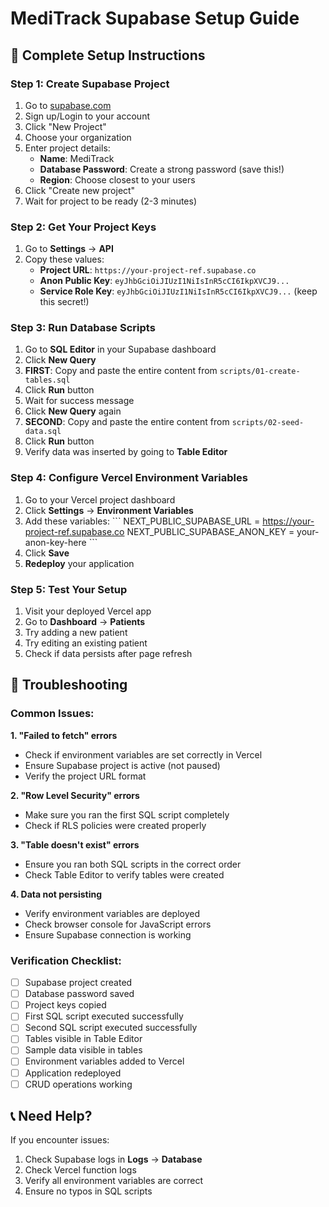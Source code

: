 # MediTrack Supabase Setup Guide

## 🚀 Complete Setup Instructions

### Step 1: Create Supabase Project
1. Go to [supabase.com](https://supabase.com)
2. Sign up/Login to your account
3. Click "New Project"
4. Choose your organization
5. Enter project details:
   - **Name**: MediTrack
   - **Database Password**: Create a strong password (save this!)
   - **Region**: Choose closest to your users
6. Click "Create new project"
7. Wait for project to be ready (2-3 minutes)

### Step 2: Get Your Project Keys
1. Go to **Settings** → **API**
2. Copy these values:
   - **Project URL**: `https://your-project-ref.supabase.co`
   - **Anon Public Key**: `eyJhbGciOiJIUzI1NiIsInR5cCI6IkpXVCJ9...`
   - **Service Role Key**: `eyJhbGciOiJIUzI1NiIsInR5cCI6IkpXVCJ9...` (keep this secret!)

### Step 3: Run Database Scripts
1. Go to **SQL Editor** in your Supabase dashboard
2. Click **New Query**
3. **FIRST**: Copy and paste the entire content from `scripts/01-create-tables.sql`
4. Click **Run** button
5. Wait for success message
6. Click **New Query** again
7. **SECOND**: Copy and paste the entire content from `scripts/02-seed-data.sql`
8. Click **Run** button
9. Verify data was inserted by going to **Table Editor**

### Step 4: Configure Vercel Environment Variables
1. Go to your Vercel project dashboard
2. Click **Settings** → **Environment Variables**
3. Add these variables:
   \`\`\`
   NEXT_PUBLIC_SUPABASE_URL = https://your-project-ref.supabase.co
   NEXT_PUBLIC_SUPABASE_ANON_KEY = your-anon-key-here
   \`\`\`
4. Click **Save**
5. **Redeploy** your application

### Step 5: Test Your Setup
1. Visit your deployed Vercel app
2. Go to **Dashboard** → **Patients**
3. Try adding a new patient
4. Try editing an existing patient
5. Check if data persists after page refresh

## 🔧 Troubleshooting

### Common Issues:

**1. "Failed to fetch" errors**
- Check if environment variables are set correctly in Vercel
- Ensure Supabase project is active (not paused)
- Verify the project URL format

**2. "Row Level Security" errors**
- Make sure you ran the first SQL script completely
- Check if RLS policies were created properly

**3. "Table doesn't exist" errors**
- Ensure you ran both SQL scripts in the correct order
- Check Table Editor to verify tables were created

**4. Data not persisting**
- Verify environment variables are deployed
- Check browser console for JavaScript errors
- Ensure Supabase connection is working

### Verification Checklist:
- [ ] Supabase project created
- [ ] Database password saved
- [ ] Project keys copied
- [ ] First SQL script executed successfully
- [ ] Second SQL script executed successfully
- [ ] Tables visible in Table Editor
- [ ] Sample data visible in tables
- [ ] Environment variables added to Vercel
- [ ] Application redeployed
- [ ] CRUD operations working

## 📞 Need Help?
If you encounter issues:
1. Check Supabase logs in **Logs** → **Database**
2. Check Vercel function logs
3. Verify all environment variables are correct
4. Ensure no typos in SQL scripts
